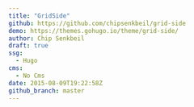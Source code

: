 ```yaml
---
title: "GridSide"
github: https://github.com/chipsenkbeil/grid-side
demo: https://themes.gohugo.io/theme/grid-side/
author: Chip Senkbeil
draft: true
ssg:
  - Hugo
cms:
  - No Cms
date: 2015-08-09T19:22:58Z
github_branch: master
---
```

